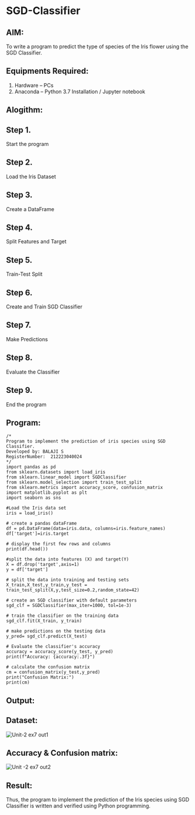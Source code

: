 # SGD-Classifier
## AIM:
To write a program to predict the type of species of the Iris flower using the SGD Classifier.

## Equipments Required:
1. Hardware – PCs
2. Anaconda – Python 3.7 Installation / Jupyter notebook
   
## Alogithm:
## Step 1.
Start the program
## Step 2. 
Load the Iris Dataset
## Step 3. 
Create a DataFrame
## Step 4. 
Split Features and Target
## Step 5. 
Train-Test Split
## Step 6. 
Create and Train SGD Classifier
## Step 7. 
Make Predictions
## Step 8. 
Evaluate the Classifier
## Step 9.
End the program
   
## Program:
```
/*
Program to implement the prediction of iris species using SGD Classifier.
Developed by: BALAJI S
RegisterNumber:  212223040024
*/
import pandas as pd
from sklearn.datasets import load_iris
from sklearn.linear_model import SGDClassifier
from sklearn.model_selection import train_test_split
from sklearn.metrics import accuracy_score, confusion_matrix
import matplotlib.pyplot as plt
import seaborn as sns

#Load the Iris data set
iris = load_iris()

# create a pandas dataFrame
df = pd.DataFrame(data=iris.data, columns=iris.feature_names)
df['target']=iris.target

# display the first few rows and columns
print(df.head())

#split the data into features (X) and target(Y)
X = df.drop('target',axis=1)
y = df['target']

# split the data into training and testing sets
X_train,X_test,y_train,y_test = train_test_split(X,y,test_size=0.2,random_state=42)

# create an SGD classifier with default parameters
sgd_clf = SGDClassifier(max_iter=1000, tol=1e-3)

# train the classifier on the training data
sgd_clf.fit(X_train, y_train)

# make predictions on the testing data
y_pred= sgd_clf.predict(X_test)

# Evaluate the classifier's accuracy
accuracy = accuracy_score(y_test, y_pred)
print(f"Accuracy: {accuracy:.3f}")

# calculate the confusion matrix
cm = confusion_matrix(y_test,y_pred)
print("Confusion Matrix:")
print(cm)
```

## Output:
## Dataset:
![Unit-2 ex7 out1](https://github.com/user-attachments/assets/d7164e67-3f91-4a51-b3d9-4269522752c5)

## Accuracy & Confusion matrix:
![Unit -2 ex7 out2](https://github.com/user-attachments/assets/6c63ba0d-53ac-4f86-b39b-dae47682798c)


## Result:
Thus, the program to implement the prediction of the Iris species using SGD Classifier is written and verified using Python programming.
